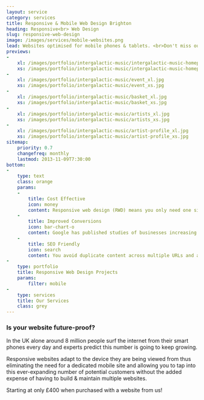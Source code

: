 ```yaml
---
layout: service
category: services
title: Responsive & Mobile Web Design Brighton
heading: Responsive<br> Web Design
slug: responsive-web-design
image: /images/services/mobile-websites.png
lead: Websites optimised for mobile phones & tablets. <br>Don't miss out on any customers, regardless of what device they are using to browse the web.
previews:
-
    xl: /images/portfolio/intergalactic-music/intergalactic-music-homepage_xl.jpg
    xs: /images/portfolio/intergalactic-music/intergalactic-music-homepage_xs.jpg
-
    xl: /images/portfolio/intergalactic-music/event_xl.jpg
    xs: /images/portfolio/intergalactic-music/event_xs.jpg
-
    xl: /images/portfolio/intergalactic-music/basket_xl.jpg
    xs: /images/portfolio/intergalactic-music/basket_xs.jpg
-
    xl: /images/portfolio/intergalactic-music/artists_xl.jpg
    xs: /images/portfolio/intergalactic-music/artists_xs.jpg
-
    xl: /images/portfolio/intergalactic-music/artist-profile_xl.jpg
    xs: /images/portfolio/intergalactic-music/artist-profile_xs.jpg
sitemap:
    priority: 0.7
    changefreq: monthly
    lastmod: 2013-11-09T7:30:00
bottom: 
-
    type: text
    class: orange
    params:
    -
        title: Cost Effective
        icon: money
        content: Responsive web design (RWD) means you only need one site for all devices which is far cheaper than developing and maintaining multiple sites.
    -
        title: Improved Conversions
        icon: bar-chart-o
        content: Google has published studies of businesses increasing their conversion rate by over 50% following the launch of a responsive website.
    -
        title: SEO Friendly
        icon: search
        content: You avoid duplicate content across multiple URLs and a better browsing experience means lower bounce rates and more time spent on your site.
-
    type: portfolio
    title: Responsive Web Design Projects
    params:
        filter: mobile
-
    type: services
    title: Our Services
    class: grey
---
```

### Is your website future-proof?

In the UK alone around 8 million people surf the internet from their smart phones every day and experts predict this number is going to keep growing.

Responsive websites adapt to the device they are being viewed from thus eliminating the need for a dedicated mobile site and allowing you to tap into this ever-expanding number of potential customers without the added expense of having to build & maintain multiple websites.

<p class="lead">Starting at only &pound;400 when purchased with a website from us!</p>